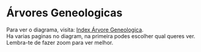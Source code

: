 # Árvores Geneologicas

Para ver o diagrama, visita: [Index Árvore Geneologica](https://harfie.github.io/ArvoreGeneologica).  
Ha varias paginas no diagram, na primeira podes escolher qual queres ver.
Lembra-te de fazer zoom para ver melhor.
